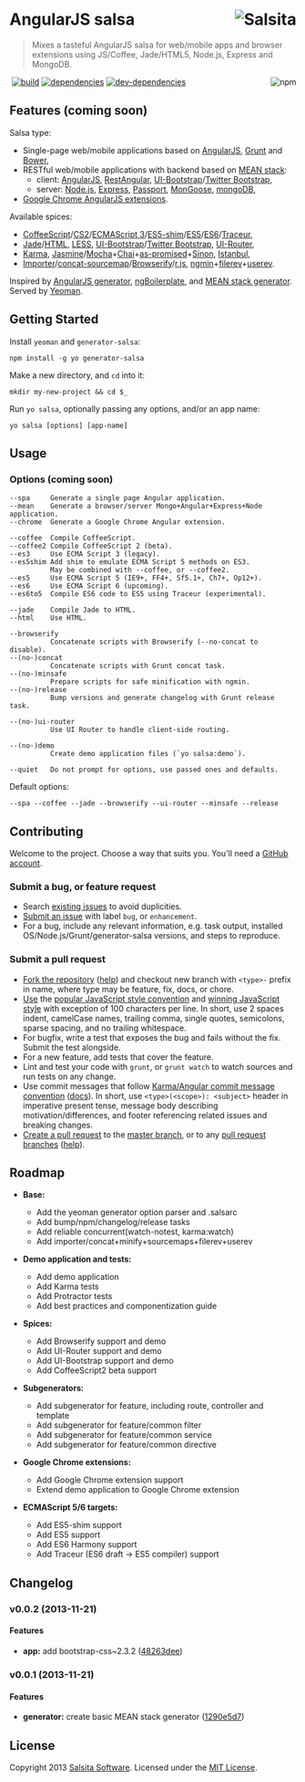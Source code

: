 # AngularJS salsa <a href='https://github.com/salsita'><img align='right' title='Salsita' src='https://www.google.com/a/cpanel/salsitasoft.com/images/logo.gif?alpha=1' _src='https://1.gravatar.com/avatar/d413290a5fe1385efcf5a344d4a0b588?s=50' /></a>

> Mixes a tasteful AngularJS salsa for web/mobile apps and browser extensions using JS/Coffee, Jade/HTML5, Node.js, Express and MongoDB.

<a href='https://npmjs.org/package/generator-salsa'><img align='right' alt='npm' title='npm info' src='https://nodei.co/npm/generator-salsa.png?compact=true' /></a>&nbsp;[![build](https://secure.travis-ci.org/salsita/generator-salsa.png?branch=master)](https://travis-ci.org/salsita/generator-salsa) [![dependencies](https://david-dm.org/salsita/generator-salsa.png)](https://david-dm.org/salsita/generator-salsa) [![dev-dependencies](https://david-dm.org/salsita/generator-salsa/dev-status.png)](https://david-dm.org/salsita/generator-salsa#info=devDependencies)


## Features (coming soon)

Salsa type:

- Single-page web/mobile applications based on [AngularJS](http://angularjs.org), [Grunt](http://gruntjs.com) and [Bower](http://bower.io),
- RESTful web/mobile applications with backend based on [MEAN stack](http://mean.io):
  + client:
    [AngularJS](http://angularjs.org),
    [RestAngular](https://github.com/mgonto/restangular),
    [UI-Bootstrap](http://angular-ui.github.io/bootstrap)/[Twitter Bootstrap](http://getbootstrap.com),
  + server:
    [Node.js](http://nodejs.org),
    [Express](http://expressjs.com),
    [Passport](http://passportjs.org),
    [MonGoose](http://mongoosejs.com),
    [mongoDB](http://mongodb.org),
- [Google Chrome AngularJS extensions](https://github.com/salsita/chrome-angular-skeleton).

Available spices:

- [CoffeeScript](http://coffeescript.org)/[CS2](https://github.com/michaelficarra/CoffeeScriptRedux)/[ECMAScript 3](http://en.wikipedia.org/wiki/ECMAScript#Version_correspondence)/[ES5-shim](https://github.com/kriskowal/es5-shim)/[ES5](http://en.wikipedia.org/wiki/ECMAScript#ECMAScript.2C_5th_Edition)/[ES6](http://en.wikipedia.org/wiki/ECMAScript#ECMAScript_Harmony_.286th_Edition.29)/[Traceur](https://github.com/google/traceur-compiler),
- [Jade](http://jade-lang.com)/[HTML](http://www.w3.org/html),
  [LESS](http://lesscss.org),
  [UI-Bootstrap](http://angular-ui.github.io/bootstrap)/[Twitter Bootstrap](http://getbootstrap.com),
  [UI-Router](https://github.com/angular-ui/ui-router),
- [Karma](http://karma-runner.github.io),
  [Jasmine](http://pivotal.github.io/jasmine)/[Mocha](http://visionmedia.github.io/mocha)+[Chai](http://chaijs.com)+[as-promised](https://github.com/domenic/chai-as-promised)+[Sinon](http://sinonjs.org),
  [Istanbul](https://github.com/gotwarlost/istanbul),
- [Importer](https://github.com/devongovett/importer)/[concat-sourcemap](https://npmjs.org/package/grunt-concat-sourcemap)/[Browserify](http://browserify.org)/[r.js](https://github.com/asciidisco/grunt-requirejs),
  [ngmin](https://github.com/btford/ngmin)+[filerev](https://github.com/yeoman/grunt-filerev)+[userev](https://github.com/salsita/grunt-userev).

Inspired by [AngularJS generator](https://github.com/yeoman/generator-angular), [ngBoilerplate](http://joshdmiller.github.io/ng-boilerplate), and [MEAN stack generator](https://github.com/wlepinski/generator-meanstack). Served by [Yeoman](http://yeoman.io).


## Getting Started

Install `yeoman` and `generator-salsa`:
  ```
  npm install -g yo generator-salsa
  ```

Make a new directory, and `cd` into it:
  ```
  mkdir my-new-project && cd $_
  ```

Run `yo salsa`, optionally passing any options, and/or an app name:
  ```
  yo salsa [options] [app-name]
  ```


## Usage


### Options (coming soon)

```shell
--spa     Generate a single page Angular application.
--mean    Generate a browser/server Mongo+Angular+Express+Node application.
--chrome  Generate a Google Chrome Angular extension.

--coffee  Compile CoffeeScript.
--coffee2 Compile CoffeeScript 2 (beta).
--es3     Use ECMA Script 3 (legacy).
--es5shim Add shim to emulate ECMA Script 5 methods on ES3.
          May be combined with --coffee, or --coffee2.
--es5     Use ECMA Script 5 (IE9+, FF4+, Sf5.1+, Ch7+, Op12+).
--es6     Use ECMA Script 6 (upcoming).
--es6to5  Compile ES6 code to ES5 using Traceur (experimental).

--jade    Compile Jade to HTML.
--html    Use HTML.

--browserify
          Concatenate scripts with Browserify (--no-concat to disable).
--(no-)concat
          Concatenate scripts with Grunt concat task.
--(no-)minsafe
          Prepare scripts for safe minification with ngmin.
--(no-)release
          Bump versions and generate changelog with Grunt release task.

--(no-)ui-router
          Use UI Router to handle client-side routing.

--(no-)demo
          Create demo application files (`yo salsa:demo`).

--quiet   Do not prompt for options, use passed ones and defaults.
```

Default options:
```shell
--spa --coffee --jade --browserify --ui-router --minsafe --release
```


## Contributing

Welcome to the project. Choose a way that suits you. You'll need a [GitHub account](https://github.com/signup/free).

### Submit a bug, or feature request

- Search [existing issues](https://github.com/salsita/generator-salsa/issues) to avoid duplicities.
- [Submit an issue](https://github.com/salsita/generator-salsa/issues/new) with label `bug`, or `enhancement`.
- For a bug, include any relevant information, e.g. task output, installed OS/Node.js/Grunt/generator-salsa versions, and steps to reproduce.

### Submit a pull request

- [Fork the repository](https://github.com/salsita/generator-salsa/fork) ([help](https://help.github.com/articles/fork-a-repo)) and checkout new branch with `<type>-` prefix in name, where type may be feature, fix, docs, or chore.
- [Use](https://github.com/salsita/generator-salsa/blob/master/.jshintrc) the [popular JavaScript style convention](http://sideeffect.kr/popularconvention#javascript) and [winning JavaScript style](http://seravo.fi/2013/javascript-the-winning-style) with exception of 100 characters per line. In short, use 2 spaces indent, camelCase names, trailing comma, single quotes, semicolons, sparse spacing, and no trailing whitespace.
- For bugfix, write a test that exposes the bug and fails without the fix. Submit the test alongside.
- For a new feature, add tests that cover the feature.
- Lint and test your code with `grunt`, or `grunt watch` to watch sources and run tests on any change.
- Use commit messages that follow [Karma/Angular commit message convention](https://github.com/karma-runner/karma/blob/master/docs/dev/04-git-commit-msg.md) ([docs](https://docs.google.com/document/d/1QrDFcIiPjSLDn3EL15IJygNPiHORgU1_OOAqWjiDU5Y/edit#)). In short, use `<type>(<scope>): <subject>` header in imperative present tense, message body describing motivation/differences, and footer referencing related issues and breaking changes.
- [Create a pull request](https://github.com/salsita/generator-salsa/compare) to the [master branch](https://github.com/salsita/generator-salsa/commits/master), or to any [pull request](https://github.com/salsita/generator-salsa/pulls) [branches](https://github.com/salsita/generator-salsa/branches) ([help](https://help.github.com/articles/creating-a-pull-request)).


## Roadmap

- **Base:**
  + Add the yeoman generator option parser and .salsarc
  + Add bump/npm/changelog/release tasks
  + Add reliable concurrent(watch-notest, karma:watch)
  + Add importer/concat+minify+sourcemaps+filerev+userev

- **Demo application and tests:**
  + Add demo application
  + Add Karma tests
  + Add Protractor tests
  + Add best practices and componentization guide

- **Spices:**
  + Add Browserify support and demo
  + Add UI-Router support and demo
  + Add UI-Bootstrap support and demo
  + Add CoffeeScript2 beta support

- **Subgenerators:**
  + Add subgenerator for feature,
    including route, controller and template
  + Add subgenerator for feature/common filter
  + Add subgenerator for feature/common service
  + Add subgenerator for feature/common directive

- **Google Chrome extensions:**
  + Add Google Chrome extension support
  + Extend demo application to Google Chrome extension

- **ECMAScript 5/6 targets:**
  + Add ES5-shim support
  + Add ES5 support
  + Add ES6 Harmony support
  + Add Traceur (ES6 draft -> ES5 compiler) support


<a name="changelog"></a>
## Changelog

<a name="v0.0.2"></a>
### v0.0.2 (2013-11-21)


#### Features

* **app:** add bootstrap-css~2.3.2 ([48263dee](https://github.com/salsita/generator-salsa/commit/48263dee74fb40cfeac4dcd7dbb152310e5657db))

<a name="v0.0.1"></a>
### v0.0.1 (2013-11-21)


#### Features

* **generator:** create basic MEAN stack generator ([1290e5d7](https://github.com/salsita/generator-salsa/commit/1290e5d7c18aea46621c915929e1e32d18aabb26))


## License

Copyright 2013 [Salsita Software](http://salsitasoft.com). Licensed under the [MIT License](http://en.wikipedia.org/wiki/MIT_License).
